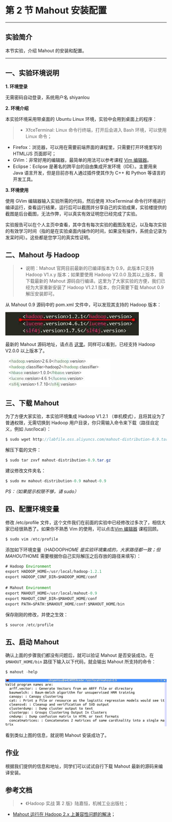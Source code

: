 # 第 2 节 Mahout 安装配置

* * *

## 实验简介

本节实验，介绍 Mahout 的安装和配置。

* * *

## 一、实验环境说明

**1\. 环境登录**

无需密码自动登录，系统用户名 shiyanlou

**2\. 环境介绍**

本实验环境采用带桌面的 Ubuntu Linux 环境，实验中会用到桌面上的程序：

> * XfceTerminal: Linux 命令行终端，打开后会进入 Bash 环境，可以使用 Linux 命令；

*   Firefox：浏览器，可以用在需要前端界面的课程里，只需要打开环境里写的 HTML/JS 页面即可；
*   GVim：非常好用的编辑器，最简单的用法可以参考课程 [Vim 编辑器](http://www.shiyanlou.com/courses/2)。
*   Eclipse：Eclipse 是著名的跨平台的自由集成开发环境（IDE）。主要用来 Java 语言开发，但是目前亦有人通过插件使其作为 C++ 和 Python 等语言的开发工具。

**3\. 环境使用**

使用 GVim 编辑器输入实验所需的代码，然后使用 XfceTerminal 命令行环境进行编译运行，查看运行结果，运行后可以截图并分享自己的实验成果，实验楼提供的截图是后台截图，无法作弊，可以真实有效证明您已经完成了实验。

实验报告可以在个人主页中查看，其中含有每次实验的截图及笔记，以及每次实验的有效学习时间（指的是在实验桌面内操作的时间，如果没有操作，系统会记录为发呆时间）。这些都是您学习的真实性证明。

## 二、Mahout 与 Hadoop

> * 说明：Mahout 官网目前最新的已编译版本为 0.9，此版本只支持 Hadoop V1.x.y 版本；如果要使用 Hadoop V2.0.0 及其以上版本，需下载最新的 Mahout 源码自行编译。这里为了大家实验的方便，我们已经为大家重新安装了 Hadoop V1.2.1 版本，你只需要下载 Mahout 0.9 解压安装即可。

从 Mahout 0.9 源码中的 pom.xml 文件中，可以发现其支持的 Hadoop 版本：

![图片描述信息](img/84fe368559636b04ce053236d1f72aa5.jpg)

最新的 Mahout 源码地址，请点击 [这里](https://github.com/apache/mahout)。同样可以看到，已经支持 Hadoop V2.0.0 以上版本了。

![图片描述信息](img/edec0d277950c32a6a28d7504a5fec74.jpg)

## 三、下载 Mahout

为了方便大家实验，本实验环境集成 Hadoop V1.2.1 （单机模式），且将其设为了普通权限，无需切换到 Hadoop 用户目录，你只需输入命令来下载（路径自定义，例如 /usr/local）：

```java
$ sudo wget http://labfile.oss.aliyuncs.com/mahout-distribution-0.9.tar.gz 
```

解压下载的文件：

```java
$ sudo tar zxvf mahout-distribution-0.9.tar.gz 
```

建议修改文件夹名：

```java
$ sudo mv mahout-distribution-0.9 mahout-0.9 
```

*PS：（如果提示权限不够，请 sudo）*

## 四、配置环境变量

修改 /etc/profile 文件，这个文件我们在前面的实验中已经修改过多次了，相信大家已经很熟悉了。如果你不熟悉 Vim 的使用，可以点击[Vim 编辑器](http://www.shiyanlou.com/courses/2) 课程回顾。

```java
$ sudo vim /etc/profile 
```

添加如下环境变量（HADOOP*HOME 是实验环境集成的，大家路径都一致；但 MAHOUT*HOME 需要根据你自己实际解压之后存放的路径来填写）：

```java
# Hadoop Environment
export HADOOP_HOME=/usr/local/hadoop-1.2.1
export HADOOP_CONF_DIR=$HADOOP_HOME/conf

# Mahout Environment
export MAHOUT_HOME=/usr/local/mahout-0.9
export MAHOUT_CONF_DIR=$MAHOUT_HOME/conf
export PATH=$PATH:$MAHOUT_HOME/conf:$MAHOUT_HOME/bin 
```

保存刚刚的修改，并使之生效：

```java
$ source /etc/profile 
```

## 五、启动 Mahout

确认上面的步骤我们都没有问题后，就可以验证 Mahout 是否安装成功，在 `$MAHOUT_HOME/bin` 路径下输入以下代码，就会输出 Mahout 所支持的命令：

```java
$ mahout -help 
```

![图片描述信息](img/3c8d0dcc870f82125c37ea0ee70cbcc1.jpg)

看到类似上图的信息，就说明 Mahout 安装成功了。

## 作业

根据我们提供的信息和地址，同学们可以试试自行下载 Mahout 最新的源码来编译安装。

## 参考文档

> * 《Hadoop 实战 第 2 版》陆嘉恒，机械工业出版社；

*   [Mahout 运行在 Hadoop 2.x 上兼容性问题的解决](http://f.dataguru.cn/thread-381702-1-1.html)；